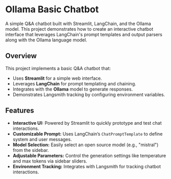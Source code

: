 # Ollama Basic Chatbot

A simple Q&A chatbot built with Streamlit, LangChain, and the Ollama model. This project demonstrates how to create an interactive chatbot interface that leverages LangChain's prompt templates and output parsers along with the Ollama language model.

## Overview

This project implements a basic Q&A chatbot that:

* Uses **Streamlit** for a simple web interface.
* Leverages **LangChain** for prompt templating and chaining.
* Integrates with the **Ollama** model to generate responses.
* Demonstrates Langsmith tracking by configuring environment variables.

## Features

* **Interactive UI:** Powered by Streamlit to quickly prototype and test chat interactions.
* **Customizable Prompt:** Uses LangChain’s `ChatPromptTemplate` to define system and user messages.
* **Model Selection:** Easily select an open source model (e.g., "mistral") from the sidebar.
* **Adjustable Parameters:** Control the generation settings like temperature and max tokens via sidebar sliders.
* **Environment Tracking:** Integrates with Langsmith for tracking chatbot interactions.
